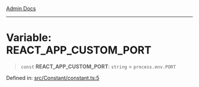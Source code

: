 [Admin Docs](/)

***

# Variable: REACT\_APP\_CUSTOM\_PORT

> `const` **REACT\_APP\_CUSTOM\_PORT**: `string` = `process.env.PORT`

Defined in: [src/Constant/constant.ts:5](https://github.com/hustlernik/talawa-admin/blob/fe326ed17e0fa5ad916ff9f383f63b5d38aedc7b/src/Constant/constant.ts#L5)
